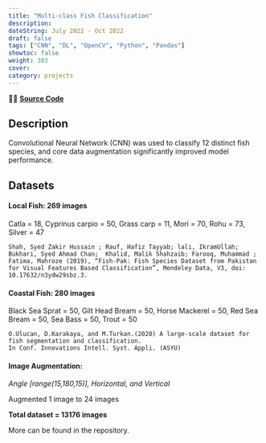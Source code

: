 ```yaml
---
title: "Multi-class Fish Classification"
description: 
dateString: July 2022 - Oct 2022
draft: false
tags: ["CNN", "DL", "OpenCV", "Python", "Pandas"]
showtoc: false
weight: 303
cover:
category: projects
--- 
```


👩‍💻 [**Source Code**](https://github.com/sajaldoes/multi-class-image-classification)

## Description
Convolutional Neural Network (CNN) was used to classify 12 distinct fish species, and core data augmentation significantly improved model performance.

## Datasets

#### Local Fish: 269 images

Catla = 18, Cyprinus carpio = 50, Grass carp = 11, Mori = 70, Rohu = 73, Silver = 47
```
Shah, Syed Zakir Hussain ; Rauf, Hafiz Tayyab; lali, IkramUllah; Bukhari, Syed Ahmad Chan;  Khalid, Malik Shahzaib; Farooq, Muhammad ; Fatima, Mahroze (2019), “Fish-Pak: Fish Species Dataset from Pakistan for Visual Features Based Classification”, Mendeley Data, V3, doi: 10.17632/n3ydw29sbz.3.
```

#### Coastal Fish: 280 images

Black Sea Sprat = 50, Gilt Head Bream = 50, Horse Mackerel = 50, Red Sea Bream = 50, Sea Bass = 50, Trout = 50
```
O.Ulucan, D.Karakaya, and M.Turkan.(2020) A large-scale dataset for fish segmentation and classification.
In Conf. Innovations Intell. Syst. Appli. (ASYU)
```

#### Image Augmentation: 
*Angle [range(15,180,15)], Horizontal, and Vertical*

Augmented 1 image to 24 images 

**Total dataset = 13176 images**

More can be found in the repository.